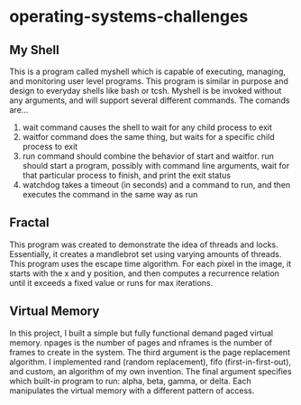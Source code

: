 # operating-systems-challenges
## My Shell
This is a program called myshell which is capable of executing, managing, and monitoring user level programs. This program is similar in purpose and design to everyday shells like bash or tcsh. Myshell is be invoked without any arguments, and will support several different commands. The comands are...
1. wait command causes the shell to wait for any child process to exit
2. waitfor command does the same thing, but waits for a specific child process to exit
3. run command should combine the behavior of start and waitfor. run should start a program, possibly with command line arguments, wait for that particular process to finish, and print the exit status
4. watchdog takes a timeout (in seconds) and a command to run, and then executes the command in the same way as run

## Fractal
This program was created to demonstrate the idea of threads and locks. Essentially, it creates a mandlebrot set using varying amounts of threads. This program uses the escape time algorithm. For each pixel in the image, it starts with the x and y position, and then computes a recurrence relation until it exceeds a fixed value or runs for max iterations. 

## Virtual Memory
In this project, I built a simple but fully functional demand paged virtual memory. npages is the number of pages and nframes is the number of frames to create in the system. The third argument is the page replacement algorithm. I implemented rand (random replacement), fifo (first-in-first-out), and custom, an algorithm of my own invention. The final argument specifies which built-in program to run: alpha, beta, gamma, or delta. Each manipulates the virtual memory with a different pattern of access.
